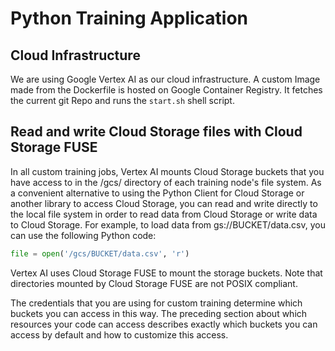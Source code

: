 # Python Training Application

## Cloud Infrastructure

We are using Google Vertex AI as our cloud infrastructure. A custom Image made from the Dockerfile is hosted on Google Container Registry. It fetches the current git Repo and runs the `start.sh` shell script.

## Read and write Cloud Storage files with Cloud Storage FUSE

In all custom training jobs, Vertex AI mounts Cloud Storage buckets that you have access to in the /gcs/ directory of each training node's file system. As a convenient alternative to using the Python Client for Cloud Storage or another library to access Cloud Storage, you can read and write directly to the local file system in order to read data from Cloud Storage or write data to Cloud Storage. For example, to load data from gs://BUCKET/data.csv, you can use the following Python code:

```python
file = open('/gcs/BUCKET/data.csv', 'r')
```

Vertex AI uses Cloud Storage FUSE to mount the storage buckets. Note that directories mounted by Cloud Storage FUSE are not POSIX compliant.

The credentials that you are using for custom training determine which buckets you can access in this way. The preceding section about which resources your code can access describes exactly which buckets you can access by default and how to customize this access.